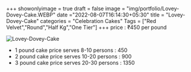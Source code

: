 +++
showonlyimage = true
draft = false
image = "img/portfolio/Lovey-Dovey-Cake.WEBP"
date ="2022-08-07T16:14:30+05:30"
title = "Lovey-Dovey-Cake"
categories = "Celebration Cakes"
Tags = ["Red Velvet","Round","Half Kg","One Tier"]
+++
price : ₹450 per pound
<!--more-->
![Lovey-Dovey-Cake](/img/portfolio/Lovey-Dovey-Cake.WEBP)
* 1 pound cake price serves 8-10 persons : 450
* 2 pound cake price serves 10-20 persons : 900
* 3 pound cake price serves 20-30 persons : 1350
